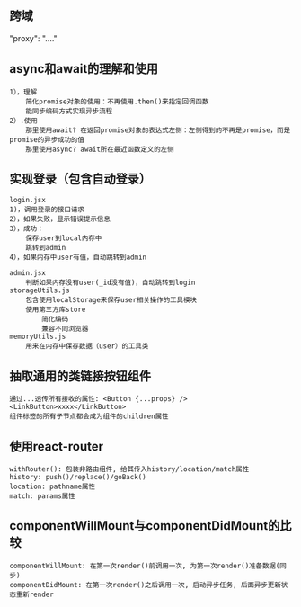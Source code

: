## 跨域
   "proxy": "...."

## async和await的理解和使用
    1），理解
        简化promise对象的使用：不再使用.then()来指定回调函数
        能同步编码方式实现异步流程
    2）.使用
        那里使用await? 在返回promise对象的表达式左侧：左侧得到的不再是promise，而是promise的异步成功的值
        那里使用async? await所在最近函数定义的左侧
## 实现登录（包含自动登录）
    login.jsx
    1)，调用登录的接口请求
    2），如果失败，显示错误提示信息
    3），成功：
        保存user到local内存中
        跳转到admin
    4），如果内存中user有值，自动跳转到admin

    admin.jsx
        判断如果内存没有user(_id没有值)，自动跳转到login
    storageUtils.js
        包含使用localStorage来保存user相关操作的工具模块
        使用第三方库store 
            简化编码
            兼容不同浏览器
    memoryUtils.js
        用来在内存中保存数据（user）的工具类

## 抽取通用的类链接按钮组件
    通过...透传所有接收的属性: <Button {...props} />    <LinkButton>xxxx</LinkButton>
    组件标签的所有子节点都会成为组件的children属性

## 使用react-router
    withRouter(): 包装非路由组件, 给其传入history/location/match属性
    history: push()/replace()/goBack()
    location: pathname属性
    match: params属性
## componentWillMount与componentDidMount的比较
    componentWillMount: 在第一次render()前调用一次, 为第一次render()准备数据(同步)
    componentDidMount: 在第一次render()之后调用一次, 启动异步任务, 后面异步更新状态重新render
